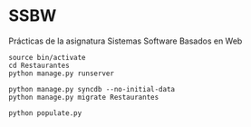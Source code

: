 # SSBW
Prácticas de la asignatura Sistemas Software Basados en Web

```
source bin/activate
cd Restaurantes
python manage.py runserver

python manage.py syncdb --no-initial-data
python manage.py migrate Restaurantes

python populate.py
```
